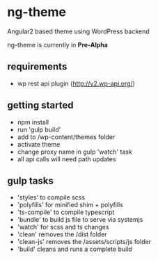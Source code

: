 # ng-theme
Angular2 based theme using WordPress backend

ng-theme is currently in **Pre-Alpha**


## requirements
- wp rest api plugin (http://v2.wp-api.org/)

## getting started
- npm install
- run 'gulp build'
- add to /wp-content/themes folder
- activate theme
- change proxy name in gulp 'watch' task
- all api calls will need path updates

## gulp tasks
- 'styles' to compile scss
- 'polyfills' for minified shim + polyfills
- 'ts-compile' to compile typescript
- 'bundle' to build js file to serve via systemjs
- 'watch' for scss and ts changes
- 'clean' removes the /dist folder
- 'clean-js' removes the /assets/scripts/js folder
- 'build' cleans and runs a complete build

